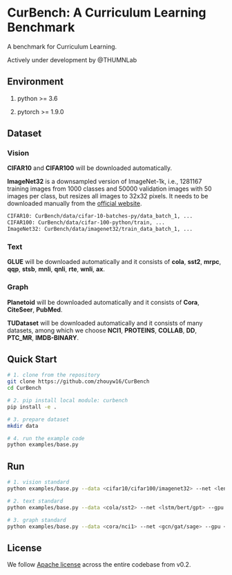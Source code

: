 # CurBench: A Curriculum Learning Benchmark

A benchmark for Curriculum Learning.

Actively under development by @THUMNLab


## Environment

1. python >= 3.6

2. pytorch >= 1.9.0


## Dataset

### Vision

**CIFAR10** and **CIFAR100** will be downloaded automatically.

**ImageNet32** is a downsampled version of ImageNet-1k, i.e., 1281167 training images from 1000 classes and 50000 validation images with 50 images per class, but resizes all images to 32x32 pixels. It needs to be downloaded manually from the [official website](https://image-net.org/download.php). 

``` bash
CIFAR10: CurBench/data/cifar-10-batches-py/data_batch_1, ...
CIFAR100: CurBench/data/cifar-100-python/train, ...
ImageNet32: CurBench/data/imagenet32/train_data_batch_1, ...
```

### Text

**GLUE** will be downloaded automatically and it consists of **cola**, **sst2**, **mrpc**, **qqp**, **stsb**, **mnli**, **qnli**, **rte**, **wnli**, **ax**.

### Graph
**Planetoid** will be downloaded automatically and it consists of **Cora**, **CiteSeer**, **PubMed**.

**TUDataset** will be downloaded automatically and it consists of many datasets, among which we choose **NCI1**, **PROTEINS**, **COLLAB**, **DD**, **PTC_MR**, **IMDB-BINARY**.


## Quick Start

``` bash
# 1. clone from the repository
git clone https://github.com/zhouyw16/CurBench
cd CurBench

# 2. pip install local module: curbench
pip install -e .

# 3. prepare dataset
mkdir data

# 4. run the example code
python examples/base.py
```


## Run
```bash
# 1. vision standard
python examples/base.py --data <cifar10/cifar100/imagenet32> --net <lenet/resnet/vit> --gpu <0/1/2/...>

# 2. text standard
python examples/base.py --data <cola/sst2> --net <lstm/bert/gpt> --gpu <0/1/2/...>

# 3. graph standard
python examples/base.py --data <cora/nci1> --net <gcn/gat/sage> --gpu <0/1/2/...>
```


## License
We follow [Apache license](LICENSE) across the entire codebase from v0.2.
